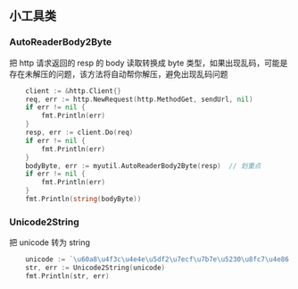## 小工具类

### AutoReaderBody2Byte
把 http 请求返回的 resp 的 body 读取转换成 byte 类型，如果出现乱码，可能是存在未解压的问题，该方法将自动帮你解压，避免出现乱码问题
```go
	client := &http.Client{}
	req, err := http.NewRequest(http.MethodGet, sendUrl, nil)
	if err != nil {
		fmt.Println(err)
	}
	resp, err := client.Do(req)
	if err != nil {
		fmt.Println(err)
	}
	bodyByte, err := myutil.AutoReaderBody2Byte(resp)  // 划重点
	if err != nil {
		fmt.Println(err)
	}
	fmt.Println(string(bodyByte))
```

### Unicode2String  
把 unicode 转为 string
```go
	unicode := `\u60a8\u4f3c\u4e4e\u5df2\u7ecf\u7b7e\u5230\u8fc7\u4e86..`
	str, err := Unicode2String(unicode)
	fmt.Println(str, err)
```